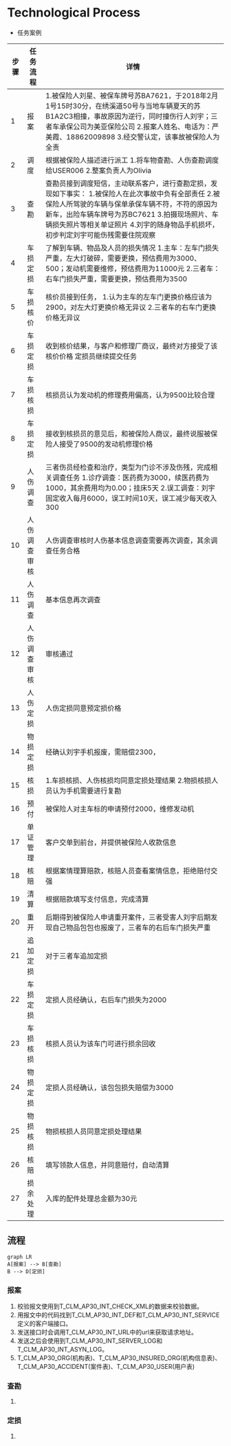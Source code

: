 # Technological Process

- 任务案例

| 步骤 | 任务流程     | 详情                                                         |
| ---- | ------------ | ------------------------------------------------------------ |
| 1    | 报案         | 1.被保险人刘星、被保车牌号苏BA7621，于2018年2月1号15时30分，在绣溪道50号与当地车辆夏天的苏B1A2C3相撞，事故原因为逆行，同时撞伤行人刘宇；三者车承保公司为美亚保险公司     2.报案人姓名、电话为：严美霞、18862009898     3.经交警认定，该事故被保险人为全责 |
| 2    | 调度         | 根据被保险人描述进行派工     1.将车物查勘、人伤查勘调度给USER006     2.整案负责人为Olivia |
| 3    | 查勘         | 查勘员接到调度短信，主动联系客户，进行查勘定损，发现如下事实：     1.被保险人在此次事故中负有全部责任     2.被保险人所驾驶的车辆与保单承保车辆不符，不符的原因为新车，出险车辆车牌号为苏BC7621     3.拍摄现场照片、车辆损失照片等相关单证照片     4.刘宇的随身物品手机损坏，初步判定刘宇可能伤残需要住院观察 |
| 4    | 车损定损     | 了解到车辆、物品及人员的损失情况     1.主车：左车门损失严重，左大灯破碎，需要更换，预估费用为3000、500；发动机需要维修，预估费用为11000元     2.三者车：右车门损失严重，需要更换，预估费用为3500 |
| 5    | 车损核价     | 核价员接到任务，     1.认为主车的左车门更换价格应该为2900，对左大灯更换价格无异议     2.三者车的右车门更换价格无异议 |
| 6    | 车损定损     | 收到核价结果，与客户和修理厂商议，最终对方接受了该核价价格     定损员继续提交任务 |
| 7    | 车损核损     | 核损员认为发动机的修理费用偏高，认为9500比较合理             |
| 8    | 车损定损     | 接收到核损员的意见后，和被保险人商议，最终说服被保险人接受了9500的发动机修理价格 |
| 9    | 人伤调查     | 三者伤员经检查和治疗，类型为门诊不涉及伤残，完成相关调查任务     1.诊疗调查：医药费为3000，续医药费为1000，其余费用均为0.00；挂床5天     2.误工调查：刘宇固定收入每月6000，误工时间10天，误工减少每天收入300 |
| 10   | 人伤调查审核 | 人伤调查审核时人伤基本信息调查需要再次调查，其余调查任务合格 |
| 11   | 人伤调查     | 基本信息再次调查                                             |
| 12   | 人伤调查审核 | 审核通过                                                     |
| 13   | 人伤定损     | 人伤定损同意预定损价格                                       |
| 14   | 物损定损     | 经确认刘宇手机报废，需赔偿2300，                             |
| 15   | 核损         | 1.车损核损、人伤核损均同意定损处理结果     2.物损核损人员认为手机需要进行复勘 |
| 16   | 预付         | 被保险人对主车标的申请预付2000，维修发动机                   |
| 17   | 单证管理     | 客户交单到前台，并提供被保险人收款信息                       |
| 18   | 核赔         | 根据案情理算赔款，核赔人员查看案情信息，拒绝赔付交强         |
| 19   | 清算         | 根据赔款填写支付信息，完成清算                               |
| 20   | 重开         | 后期得到被保险人申请重开案件，三者受害人刘宇后期发现自己物品包包也报废了，三者车的右后车门损失严重 |
| 21   | 追加定损     | 对于三者车追加定损                                           |
| 22   | 车损定损     | 定损人员经确认，右后车门损失为2000                           |
| 23   | 车损核损     | 核损人员认为该车门可进行损余回收                             |
| 24   | 物损定损     | 定损人员经确认，该包包损失赔偿为3000                         |
| 25   | 物损核损     | 物损核损人员同意定损处理结果                                 |
| 26   | 核赔         | 填写领款人信息，并同意赔付，自动清算                         |
| 27   | 损余处理     | 入库的配件处理总金额为30元                                   |

## 流程
```mermaid
graph LR
A[报案] --> B[查勘]
B --> D[定损]
```

### 报案

1. 校验报文使用到T_CLM_AP30_INT_CHECK_XML的数据来校验数据。
2. 用报文中的代码找到T_CLM_AP30_INT_DEF和T_CLM_AP30_INT_SERVICE定义的客户端接口。
3. 发送接口时会调用T_CLM_AP30_INT_URL中的url来获取请求地址。
4. 发送之后会使用到T_CLM_AP30_INT_SERVER_LOG和T_CLM_AP30_INT_ASYN_LOG。
5. T_CLM_AP30_ORG(机构表)、T_CLM_AP30_INSURED_ORG(机构信息表)、T_CLM_AP30_ACCIDENT(案件表)、T_CLM_AP30_USER(用户表)

### 查勘

1. 

### 定损

1. 

